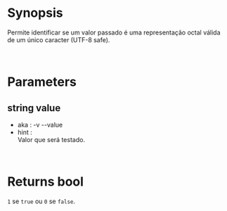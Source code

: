 # Synopsis

Permite identificar se um valor passado é uma representação octal válida de um 
único caracter (UTF-8 safe).



&nbsp;

# Parameters

## string value

- aka       : -v --value
- hint      :  
  Valor que será testado.


&nbsp;

# Returns bool

`1` se `true` ou `0` se `false`.